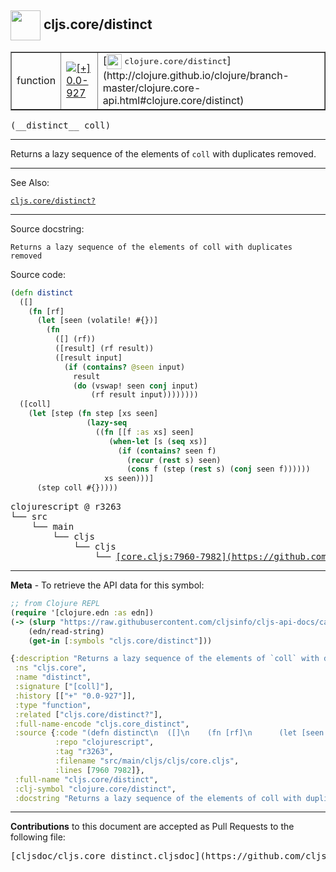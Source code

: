 ## <img width="48px" valign="middle" src="http://i.imgur.com/Hi20huC.png"> cljs.core/distinct

 <table border="1">
<tr>

<td>function</td>
<td><a href="https://github.com/cljsinfo/cljs-api-docs/tree/0.0-927"><img valign="middle" alt="[+] 0.0-927" src="https://img.shields.io/badge/+-0.0--927-lightgrey.svg"></a> </td>
<td>
[<img height="24px" valign="middle" src="http://i.imgur.com/1GjPKvB.png"> <samp>clojure.core/distinct</samp>](http://clojure.github.io/clojure/branch-master/clojure.core-api.html#clojure.core/distinct)
</td>
</tr>
</table>

 <samp>
(__distinct__ coll)<br>
</samp>

---

Returns a lazy sequence of the elements of `coll` with duplicates removed.

---


See Also:

[`cljs.core/distinct?`](cljs.core_distinctQMARK.md)<br>

---

Source docstring:

```
Returns a lazy sequence of the elements of coll with duplicates removed
```

Source code:

```clj
(defn distinct
  ([]
    (fn [rf]
      (let [seen (volatile! #{})]
        (fn
          ([] (rf))
          ([result] (rf result))
          ([result input]
            (if (contains? @seen input)
              result
              (do (vswap! seen conj input)
                  (rf result input))))))))
  ([coll]
    (let [step (fn step [xs seen]
                 (lazy-seq
                   ((fn [[f :as xs] seen]
                      (when-let [s (seq xs)]
                        (if (contains? seen f)
                          (recur (rest s) seen)
                          (cons f (step (rest s) (conj seen f))))))
                     xs seen)))]
      (step coll #{}))))
```

 <pre>
clojurescript @ r3263
└── src
    └── main
        └── cljs
            └── cljs
                └── <ins>[core.cljs:7960-7982](https://github.com/clojure/clojurescript/blob/r3263/src/main/cljs/cljs/core.cljs#L7960-L7982)</ins>
</pre>


---

__Meta__ - To retrieve the API data for this symbol:

```clj
;; from Clojure REPL
(require '[clojure.edn :as edn])
(-> (slurp "https://raw.githubusercontent.com/cljsinfo/cljs-api-docs/catalog/cljs-api.edn")
    (edn/read-string)
    (get-in [:symbols "cljs.core/distinct"]))
```

```clj
{:description "Returns a lazy sequence of the elements of `coll` with duplicates removed.",
 :ns "cljs.core",
 :name "distinct",
 :signature ["[coll]"],
 :history [["+" "0.0-927"]],
 :type "function",
 :related ["cljs.core/distinct?"],
 :full-name-encode "cljs.core_distinct",
 :source {:code "(defn distinct\n  ([]\n    (fn [rf]\n      (let [seen (volatile! #{})]\n        (fn\n          ([] (rf))\n          ([result] (rf result))\n          ([result input]\n            (if (contains? @seen input)\n              result\n              (do (vswap! seen conj input)\n                  (rf result input))))))))\n  ([coll]\n    (let [step (fn step [xs seen]\n                 (lazy-seq\n                   ((fn [[f :as xs] seen]\n                      (when-let [s (seq xs)]\n                        (if (contains? seen f)\n                          (recur (rest s) seen)\n                          (cons f (step (rest s) (conj seen f))))))\n                     xs seen)))]\n      (step coll #{}))))",
          :repo "clojurescript",
          :tag "r3263",
          :filename "src/main/cljs/cljs/core.cljs",
          :lines [7960 7982]},
 :full-name "cljs.core/distinct",
 :clj-symbol "clojure.core/distinct",
 :docstring "Returns a lazy sequence of the elements of coll with duplicates removed"}

```

---

__Contributions__ to this document are accepted as Pull Requests to the following file:

 <pre>
[cljsdoc/cljs.core_distinct.cljsdoc](https://github.com/cljsinfo/cljs-api-docs/blob/master/cljsdoc/cljs.core_distinct.cljsdoc)
</pre>


